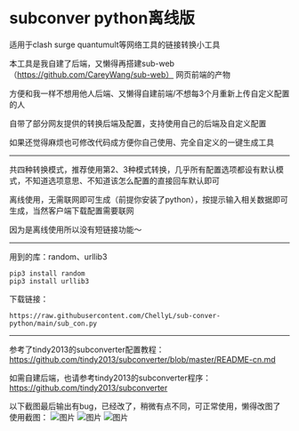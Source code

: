 # subconver python离线版


适用于clash surge quantumult等网络工具的链接转换小工具

本工具是我自建了后端，又懒得再搭建sub-web（https://github.com/CareyWang/sub-web） 网页前端的产物

方便和我一样不想用他人后端、又懒得自建前端/不想每3个月重新上传自定义配置的人

自带了部分网友提供的转换后端及配置，支持使用自己的后端及自定义配置

如果还觉得麻烦也可修改代码成方便你自己使用、完全自定义的一键生成工具
********************

共四种转换模式，推荐使用第2、3种模式转换，几乎所有配置选项都设有默认模式，不知道选项意思、不知道该怎么配置的直接回车默认即可

离线使用，无需联网即可生成（前提你安装了python），按提示输入相关数据即可生成，当然客户端下载配置需要联网

因为是离线使用所以没有短链接功能～
*****************
用到的库：random、urllib3

```
pip3 install random
pip3 install urllib3
```

下载链接：
```
https://raw.githubusercontent.com/ChellyL/sub-conver-python/main/sub_con.py
```

**************

参考了tindy2013的subconverter配置教程：https://github.com/tindy2013/subconverter/blob/master/README-cn.md

如需自建后端，也请参考tindy2013的subconverter程序：https://github.com/tindy2013/subconverter

以下截图最后输出有bug，已经改了，稍微有点不同，可正常使用，懒得改图了
使用截图：
![图片](https://user-images.githubusercontent.com/38887991/130318986-339f5ffa-c580-48a5-977b-06efe603cfc9.png)
![图片](https://user-images.githubusercontent.com/38887991/130318998-7728e205-2c2e-4474-87d6-7dd7ca22e0f1.png)
![图片](https://user-images.githubusercontent.com/38887991/130319009-aa55c669-7bbf-4ec9-b2fd-3d5d8f7025fa.png)





